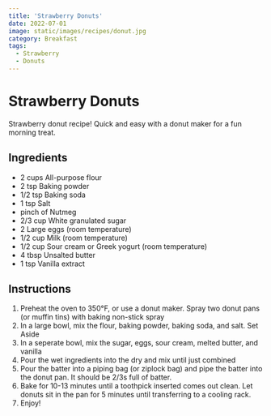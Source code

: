 ```yaml
---
title: 'Strawberry Donuts'
date: 2022-07-01
image: static/images/recipes/donut.jpg
category: Breakfast
tags: 
  - Strawberry
  - Donuts
---
```



# Strawberry Donuts

Strawberry donut recipe! Quick and easy with a donut maker for a fun morning treat.

## Ingredients

- 2 cups All-purpose flour
- 2 tsp Baking powder
- 1/2 tsp Baking soda
- 1 tsp Salt
- pinch of Nutmeg
- 2/3 cup White granulated sugar
- 2 Large eggs (room temperature)
- 1/2 cup Milk (room temperature)
- 1/2 cup Sour cream or Greek yogurt (room temperature)
- 4 tbsp Unsalted butter
- 1 tsp Vanilla extract



## Instructions


1. Preheat the oven to 350°F, or use a donut maker. Spray two donut pans (or muffin tins) with baking non-stick spray
2. In a large bowl, mix the flour, baking powder, baking soda, and salt. Set Aside
3. In a seperate bowl, mix the sugar, eggs, sour cream, melted butter, and vanilla
4. Pour the wet ingredients into the dry and mix until just combined
5. Pour the batter into a piping bag (or ziplock bag) and pipe the batter into the donut pan. It should be 2/3s full of batter.
6. Bake for 10-13 minutes until a toothpick inserted comes out clean. Let donuts sit in the pan for 5 minutes until transferring to a cooling rack.
7. Enjoy!

